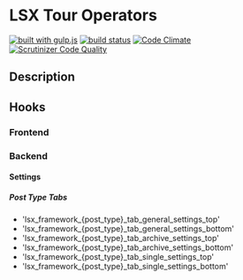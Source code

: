 # LSX Tour Operators
[![built with gulp.js](https://img.shields.io/badge/build%20with-gulp.js-red.svg)](http://gulpjs.com/) [![build status](https://travis-ci.org/lightspeeddevelopment/tour-operator.svg?branch=master)](https://travis-ci.org/lightspeeddevelopment/tour-operator) [![Code Climate](https://codeclimate.com/github/lightspeeddevelopment/tour-operator/badges/gpa.svg)](https://codeclimate.com/github/lightspeeddevelopment/tour-operator) [![Scrutinizer Code Quality](https://scrutinizer-ci.com/g/lightspeeddevelopment/tour-operator/badges/quality-score.png?b=master)](https://scrutinizer-ci.com/g/lightspeeddevelopment/tour-operator/?branch=master)

## Description

## Hooks

### Frontend

### Backend

#### Settings

##### Post Type Tabs

 * 'lsx_framework_{post_type}_tab_general_settings_top'
 * 'lsx_framework_{post_type}_tab_general_settings_bottom' 
 * 'lsx_framework_{post_type}_tab_archive_settings_top'
 * 'lsx_framework_{post_type}_tab_archive_settings_bottom'
 * 'lsx_framework_{post_type}_tab_single_settings_top'
 * 'lsx_framework_{post_type}_tab_single_settings_bottom'
